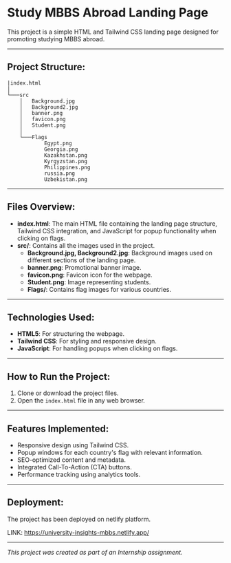 # Study MBBS Abroad Landing Page

This project is a simple HTML and Tailwind CSS landing page designed for promoting studying MBBS abroad.

---

## Project Structure:
```
|index.html
│
└───src
    │   Background.jpg
    │   Background2.jpg
    │   banner.png
    │   favicon.png
    │   Student.png
    │
    └───Flags
            Egypt.png
            Georgia.png
            Kazakhstan.png
            Kyrgyzstan.png
            Philippines.png
            russia.png
            Uzbekistan.png
```

---

## Files Overview:
- **index.html**: The main HTML file containing the landing page structure, Tailwind CSS integration, and JavaScript for popup functionality when clicking on flags.
- **src/**: Contains all the images used in the project.
  - **Background.jpg, Background2.jpg**: Background images used on different sections of the landing page.
  - **banner.png**: Promotional banner image.
  - **favicon.png**: Favicon icon for the webpage.
  - **Student.png**: Image representing students.
  - **Flags/**: Contains flag images for various countries.

---

## Technologies Used:
- **HTML5**: For structuring the webpage.
- **Tailwind CSS**: For styling and responsive design.
- **JavaScript**: For handling popups when clicking on flags.

---

## How to Run the Project:
1. Clone or download the project files.
2. Open the `index.html` file in any web browser.

---

## Features Implemented:
- Responsive design using Tailwind CSS.
- Popup windows for each country's flag with relevant information.
- SEO-optimized content and metadata.
- Integrated Call-To-Action (CTA) buttons.
- Performance tracking using analytics tools.

---

## Deployment:
The project has been deployed on netlify platform.

LINK: https://university-insights-mbbs.netlify.app/

---

*This project was created as part of an Internship assignment.*

